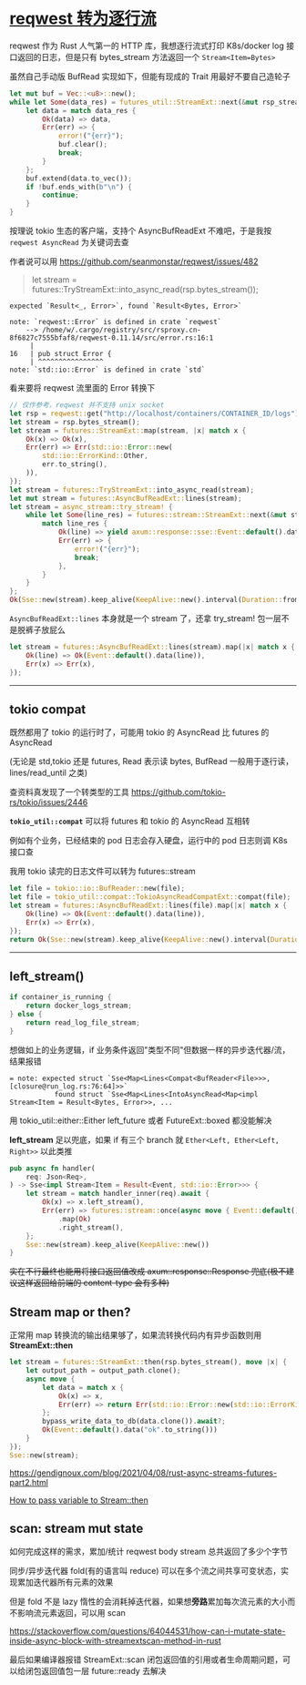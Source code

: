 # [reqwest 转为逐行流](/2023/02/reqwest_body_stream_to_tokio_buf_reader.md)

reqwest 作为 Rust 人气第一的 HTTP 库，我想逐行流式打印 K8s/docker log 接口返回的日志，但是只有 bytes_stream 方法返回一个 `Stream<Item=Bytes>`

虽然自己手动版 BufRead 实现如下，但能有现成的 Trait 用最好不要自己造轮子

```rust
let mut buf = Vec::<u8>::new();
while let Some(data_res) = futures_util::StreamExt::next(&mut rsp_stream).await {
    let data = match data_res {
        Ok(data) => data,
        Err(err) => {
            error!("{err}");
            buf.clear();
            break;
        }
    };
    buf.extend(data.to_vec());
    if !buf.ends_with(b"\n") {
        continue;
    }
}
```

按理说 tokio 生态的客户端，支持个 AsyncBufReadExt 不难吧，于是我按 `reqwest AsyncRead` 为关键词去查

作者说可以用 <https://github.com/seanmonstar/reqwest/issues/482>

> let stream = futures::TryStreamExt::into_async_read(rsp.bytes_stream());

```
expected `Result<_, Error>`, found `Result<Bytes, Error>`

note: `reqwest::Error` is defined in crate `reqwest`
    --> /home/w/.cargo/registry/src/rsproxy.cn-8f6827c7555bfaf8/reqwest-0.11.14/src/error.rs:16:1
     |
16   | pub struct Error {
     | ^^^^^^^^^^^^^^^^
note: `std::io::Error` is defined in crate `std`
```

看来要将 reqwest 流里面的 Error 转换下

```rust
// 仅作参考，reqwest 并不支持 unix socket
let rsp = reqwest::get("http://localhost/containers/CONTAINER_ID/logs").await.unwrap();
let stream = rsp.bytes_stream();
let stream = futures::StreamExt::map(stream, |x| match x {
    Ok(x) => Ok(x),
    Err(err) => Err(std::io::Error::new(
        std::io::ErrorKind::Other,
        err.to_string(),
    )),
});
let stream = futures::TryStreamExt::into_async_read(stream);
let mut stream = futures::AsyncBufReadExt::lines(stream);
let stream = async_stream::try_stream! {
    while let Some(line_res) = futures::stream::StreamExt::next(&mut stream).await {
        match line_res {
            Ok(line) => yield axum::response::sse::Event::default().data(line),
            Err(err) => {
                error!("{err}");
                break;
            },
        }
    }
};
Ok(Sse::new(stream).keep_alive(KeepAlive::new().interval(Duration::from_secs(45))))
```

`AsyncBufReadExt::lines` 本身就是一个 stream 了，还拿 try_stream! 包一层不是脱裤子放屁么

```rust
let stream = futures::AsyncBufReadExt::lines(stream).map(|x| match x {
    Ok(line) => Ok(Event::default().data(line)),
    Err(x) => Err(x),
});
```

---

## tokio compat

既然都用了 tokio 的运行时了，可能用 tokio 的 AsyncRead 比 futures 的 AsyncRead

(无论是 std,tokio 还是 futures, Read 表示读 bytes, BufRead 一般用于逐行读，lines/read_until 之类)

查资料真发现了一个转类型的工具 <https://github.com/tokio-rs/tokio/issues/2446>

**`tokio_util::compat`** 可以将 futures 和 tokio 的 AsyncRead 互相转

例如有个业务，已经结束的 pod 日志会存入硬盘，运行中的 pod 日志则调 K8s 接口查

我用 tokio 读完的日志文件可以转为 futures::stream

```rust
let file = tokio::io::BufReader::new(file);
let file = tokio_util::compat::TokioAsyncReadCompatExt::compat(file);
let stream = futures::AsyncBufReadExt::lines(file).map(|x| match x {
    Ok(line) => Ok(Event::default().data(line)),
    Err(x) => Err(x),
});
return Ok(Sse::new(stream).keep_alive(KeepAlive::new().interval(Duration::from_secs(45))));
```

---

## left_stream()

```rust
if container_is_running {
    return docker_logs_stream;
} else {
    return read_log_file_stream;
}
```

想做如上的业务逻辑，if 业务条件返回"类型不同"但数据一样的异步迭代器/流，结果报错

```
= note: expected struct `Sse<Map<Lines<Compat<BufReader<File>>>, [closure@run_log.rs:76:64]>>`
           found struct `Sse<Map<Lines<IntoAsyncRead<Map<impl Stream<Item = Result<Bytes, Error>>, ...
```

用 tokio_util::either::Either left_future 或者 FutureExt::boxed 都没能解决

**left_stream** 足以兜底，如果 if 有三个 branch 就 `Ether<Left, Ether<Left, Right>>` 以此类推

```rust
pub async fn handler(
    req: Json<Req>,
) -> Sse<impl Stream<Item = Result<Event, std::io::Error>>> {
    let stream = match handler_inner(req).await {
        Ok(x) => x.left_stream(),
        Err(err) => futures::stream::once(async move { Event::default().data(err.to_string()) })
            .map(Ok)
            .right_stream(),
    };
    Sse::new(stream).keep_alive(KeepAlive::new())
}
```

~~实在不行最终也能用将接口返回值改成 axum::response::Response 兜底(极不建议这样返回给前端的 content-type 会有多种)~~

## Stream map or then?

正常用 map 转换流的输出结果够了，如果流转换代码内有异步函数则用 **StreamExt::then**

```rust
let stream = futures::StreamExt::then(rsp.bytes_stream(), move |x| {
    let output_path = output_path.clone();
    async move {
        let data = match x {
            Ok(x) => x,
            Err(err) => return Err(std::io::Error::new(std::io::ErrorKind::Other, err)),
        };
        bypass_write_data_to_db(data.clone()).await?;
        Ok(Event::default().data("ok".to_string()))
    }
});
Sse::new(stream);
```

<https://gendignoux.com/blog/2021/04/08/rust-async-streams-futures-part2.html>

[How to pass variable to Stream::then](https://users.rust-lang.org/t/how-to-pass-variable-to-stream-then/60206)

## scan: stream mut state

如何完成这样的需求，累加/统计 reqwest body stream 总共返回了多少个字节

同步/异步迭代器 fold(有的语言叫 reduce) 可以在多个流之间共享可变状态，实现累加迭代器所有元素的效果

但是 fold 不是 lazy 惰性的会消耗掉迭代器，如果想**旁路**累加每次流元素的大小而不影响流元素返回，可以用 scan

<https://stackoverflow.com/questions/64044531/how-can-i-mutate-state-inside-async-block-with-streamextscan-method-in-rust>

最后如果编译器报错 StreamExt::scan 闭包返回值的引用或者生命周期问题，可以给闭包返回值包一层 future::ready 去解决
